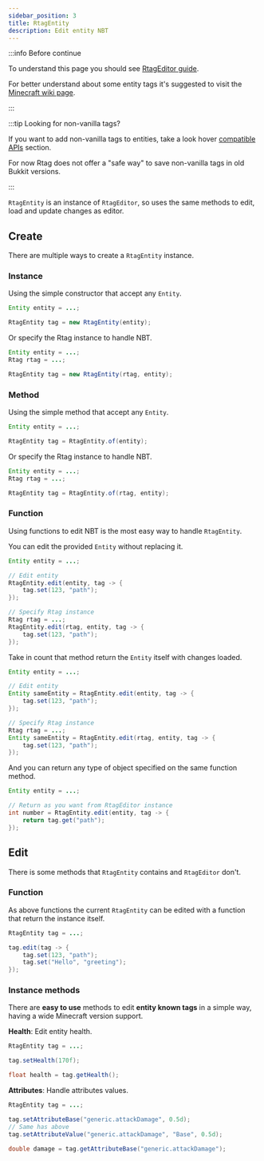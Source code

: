 ```yaml
---
sidebar_position: 3
title: RtagEntity
description: Edit entity NBT
---
```


:::info Before continue

To understand this page you should see [RtagEditor guide](usage/editor/).

For better understand about some entity tags it's suggested to visit the [Minecraft wiki page](https://minecraft.fandom.com/wiki/Entity_format).

:::

:::tip Looking for non-vanilla tags?

If you want to add non-vanilla tags to entities, take a look hover [compatible APIs](feature/compatible/) section.

For now Rtag does not offer a "safe way" to save non-vanilla tags in old Bukkit versions.

:::

`RtagEntity` is an instance of `RtagEditor`, so uses the same methods to edit, load and update changes as editor.

## Create

There are multiple ways to create a `RtagEntity` instance.

### Instance

Using the simple constructor that accept any `Entity`.

```java
Entity entity = ...;

RtagEntity tag = new RtagEntity(entity);
```

Or specify the Rtag instance to handle NBT.

```java
Entity entity = ...;
Rtag rtag = ...;

RtagEntity tag = new RtagEntity(rtag, entity);
```

### Method

Using the simple method that accept any `Entity`.

```java
Entity entity = ...;

RtagEntity tag = RtagEntity.of(entity);
```

Or specify the Rtag instance to handle NBT.

```java
Entity entity = ...;
Rtag rtag = ...;

RtagEntity tag = RtagEntity.of(rtag, entity);
```

### Function

Using functions to edit NBT is the most easy way to handle `RtagEntity`.

You can edit the provided `Entity` without replacing it.

```java
Entity entity = ...;

// Edit entity
RtagEntity.edit(entity, tag -> {
	tag.set(123, "path");
});

// Specify Rtag instance
Rtag rtag = ...;
RtagEntity.edit(rtag, entity, tag -> {
	tag.set(123, "path");
});
```

Take in count that method return the `Entity` itself with changes loaded.

```java
Entity entity = ...;

// Edit entity
Entity sameEntity = RtagEntity.edit(entity, tag -> {
	tag.set(123, "path");
});

// Specify Rtag instance
Rtag rtag = ...;
Entity sameEntity = RtagEntity.edit(rtag, entity, tag -> {
	tag.set(123, "path");
});
```

And you can return any type of object specified on the same function method.

```java
Entity entity = ...;

// Return as you want from RtagEditor instance
int number = RtagEntity.edit(entity, tag -> {
	return tag.get("path");
});
```

## Edit

There is some methods that `RtagEntity` contains and `RtagEditor` don't.

### Function

As above functions the current `RtagEntity` can be edited with a function that return the instance itself.

```java
RtagEntity tag = ...;

tag.edit(tag -> {
	tag.set(123, "path");
	tag.set("Hello", "greeting");
});
```

### Instance methods

There are **easy to use** methods to edit **entity known tags** in a simple way, having a wide Minecraft version support.

**Health**: Edit entity health.

```java
RtagEntity tag = ...;

tag.setHealth(170f);

float health = tag.getHealth();
```

**Attributes**: Handle attributes values.

```java
RtagEntity tag = ...;

tag.setAttributeBase("generic.attackDamage", 0.5d);
// Same has above
tag.setAttributeValue("generic.attackDamage", "Base", 0.5d);

double damage = tag.getAttributeBase("generic.attackDamage");
```